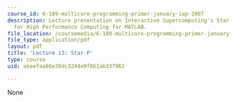 ```yaml
---
course_id: 6-189-multicore-programming-primer-january-iap-2007
description: Lecture presentation on Interactive Supercomputing's Star-P Platform
  for High Performance Computing for MATLAB.
file_location: /coursemedia/6-189-multicore-programming-primer-january-iap-2007/abeefaa66e38dc3244e9f661ab337962_lec13starp.pdf
file_type: application/pdf
layout: pdf
title: 'Lecture 13: Star-P'
type: course
uid: abeefaa66e38dc3244e9f661ab337962

---
```

None